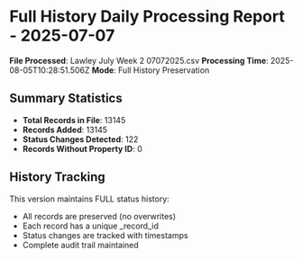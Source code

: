 # Full History Daily Processing Report - 2025-07-07

**File Processed**: Lawley July Week 2 07072025.csv
**Processing Time**: 2025-08-05T10:28:51.506Z
**Mode**: Full History Preservation

## Summary Statistics

- **Total Records in File**: 13145
- **Records Added**: 13145
- **Status Changes Detected**: 122
- **Records Without Property ID**: 0

## History Tracking

This version maintains FULL status history:
- All records are preserved (no overwrites)
- Each record has a unique _record_id
- Status changes are tracked with timestamps
- Complete audit trail maintained
